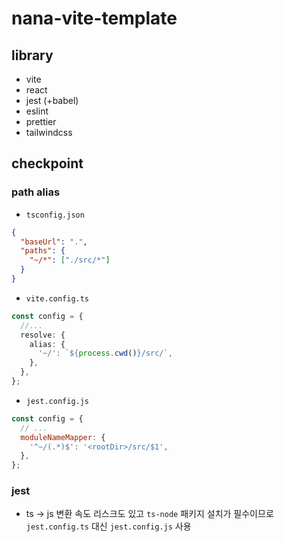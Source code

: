 # nana-vite-template

## library

- vite
- react
- jest (+babel)
- eslint
- prettier
- tailwindcss

## checkpoint

### path alias

- `tsconfig.json`

```json
{
  "baseUrl": ".",
  "paths": {
    "~/*": ["./src/*"]
  }
}
```

- `vite.config.ts`

```ts
const config = {
  //...
  resolve: {
    alias: {
      '~/': `${process.cwd()}/src/`,
    },
  },
};
```

- `jest.config.js`

```js
const config = {
  // ...
  moduleNameMapper: {
    '^~/(.*)$': '<rootDir>/src/$1',
  },
};
```

### jest

- ts -> js 변환 속도 리스크도 있고 `ts-node` 패키지 설치가 필수이므로 `jest.config.ts` 대신 `jest.config.js` 사용
